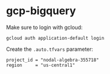 # gcp-bigquery

Make sure to login with gcloud:

```
gcloud auth application-default login
```

Create the `.auto.tfvars` parameter:

```
project_id = "nodal-algebra-355718"
region     = "us-central1"
```


